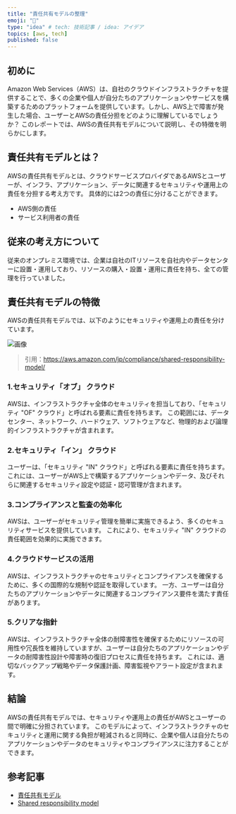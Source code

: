 ```yaml
---
title: "責任共有モデルの整理"
emoji: "📝"
type: "idea" # tech: 技術記事 / idea: アイデア
topics: [aws, tech]
published: false
---
```



## 初めに

Amazon Web Services（AWS）は、自社のクラウドインフラストラクチャを提供することで、多くの企業や個人が自分たちのアプリケーションやサービスを構築するためのプラットフォームを提供しています。しかし、AWS上で障害が発生した場合、ユーザーとAWSの責任分担をどのように理解しているでしょうか？ このレポートでは、AWSの責任共有モデルについて説明し、その特徴を明らかにします。

## 責任共有モデルとは？

AWSの責任共有モデルとは、クラウドサービスプロバイダであるAWSとユーザーが、インフラ、アプリケーション、データに関連するセキュリティや運用上の責任を分担する考え方です。
具体的には2つの責任に分けることができます。

- AWS側の責任
- サービス利用者の責任

## 従来の考え方について

従来のオンプレミス環境では、企業は自社のITリソースを自社内やデータセンターに設置・運用しており、リソースの購入・設置・運用に責任を持ち、全ての管理を行っていました。

## 責任共有モデルの特徴

AWSの責任共有モデルでは、以下のようにセキュリティや運用上の責任を分けています。

![画像](https://storage.googleapis.com/zenn-user-upload/56aa0fdf760d-20230607.jpeg)
> 引用：<https://aws.amazon.com/jp/compliance/shared-responsibility-model/>

### 1.セキュリティ「オブ」 クラウド

AWSは、インフラストラクチャ全体のセキュリティを担当しており、「セキュリティ "OF" クラウド」と呼ばれる要素に責任を持ちます。
この範囲には、データセンター、ネットワーク、ハードウェア、ソフトウェアなど、物理的および論理的インフラストラクチャが含まれます。

### 2.セキュリティ「イン」 クラウド

ユーザーは、「セキュリティ "IN" クラウド」と呼ばれる要素に責任を持ちます。
これには、ユーザーがAWS上で構築するアプリケーションやデータ、及びそれらに関連するセキュリティ設定や認証・認可管理が含まれます。

### 3.コンプライアンスと監査の効率化

AWSは、ユーザーがセキュリティ管理を簡単に実施できるよう、多くのセキュリティサービスを提供しています。
これにより、セキュリティ "IN" クラウドの責任範囲を効果的に実施できます。

### 4.クラウドサービスの活用

AWSは、インフラストラクチャのセキュリティとコンプライアンスを確保するために、多くの国際的な規制や認証を取得しています。
一方、ユーザーは自分たちのアプリケーションやデータに関連するコンプライアンス要件を満たす責任があります。

### 5.クリアな指針

AWSは、インフラストラクチャ全体の耐障害性を確保するためにリソースの可用性や冗長性を維持していますが、ユーザーは自分たちのアプリケーションやデータの耐障害性設計や障害時の復旧プロセスに責任を持ちます。
これには、適切なバックアップ戦略やデータ保護計画、障害監視やアラート設定が含まれます。

## 結論

AWSの責任共有モデルでは、セキュリティや運用上の責任がAWSとユーザーの間で明確に分担されています。
このモデルによって、インフラストラクチャのセキュリティと運用に関する負担が軽減されると同時に、企業や個人は自分たちのアプリケーションやデータのセキュリティやコンプライアンスに注力することができます。

## 参考記事

- [責任共有モデル](https://aws.amazon.com/jp/compliance/shared-responsibility-model/)
- [Shared responsibility model](https://docs.aws.amazon.com/AmazonECS/latest/bestpracticesguide/security-shared.html)
